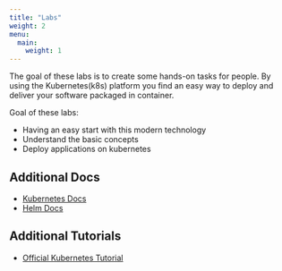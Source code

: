 ```yaml
---
title: "Labs"
weight: 2
menu:
  main:
    weight: 1
---
```


The goal of these labs is to create some hands-on tasks for people. By using the Kubernetes(k8s) platform you find an easy way to deploy and deliver your software packaged in container.

Goal of these labs:

* Having an easy start with this modern technology
* Understand the basic concepts
* Deploy applications on kubernetes


## Additional Docs

* [Kubernetes Docs](https://kubernetes.io/docs/home/?path=users&persona=app-developer&level=foundational)
* [Helm Docs](https://docs.helm.sh/)


## Additional Tutorials

* [Official Kubernetes Tutorial](https://kubernetes.io/docs/tutorials/)

